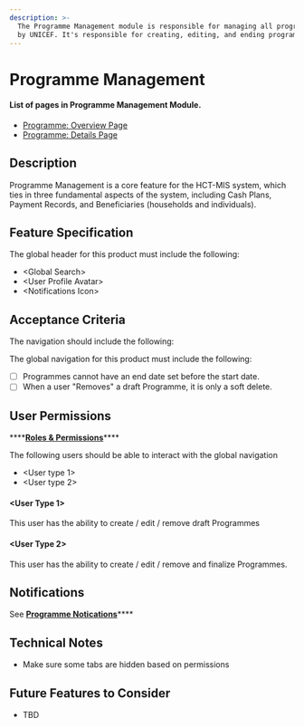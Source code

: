 ```yaml
---
description: >-
  The Programme Management module is responsible for managing all programs held
  by UNICEF. It's responsible for creating, editing, and ending programs.
---
```


# Programme Management

#### List of pages in Programme Management Module. 

* [Programme: Overview Page](programme-overview-page.md)
* [Programme: Details Page](programme-detail-page.md)

## Description

Programme Management is a core feature for the HCT-MIS system, which ties in three fundamental aspects of the system, including Cash Plans, Payment Records, and Beneficiaries \(households and individuals\). 

## Feature Specification

The global header for this product must include the following:

* &lt;Global Search&gt;
* &lt;User Profile Avatar&gt;
* &lt;Notifications Icon&gt;

## Acceptance Criteria

The navigation should include the following:

The global navigation for this product must include the following:

* [ ] Programmes cannot have an end date set before the start date.
* [ ] When a user "Removes" a draft Programme, it is only a soft delete.

## User Permissions

\*\*\*\*[**Roles & Permissions**](../user-management/user-roles-and-permissions.md)\*\*\*\*

The following users should be able to interact with the global navigation

* &lt;User type 1&gt;
* &lt;User type 2&gt;

#### &lt;User Type 1&gt;

This user has the ability to create / edit / remove draft Programmes

#### &lt;User Type 2&gt;

This user has the ability to create / edit / remove and finalize Programmes.



## Notifications

See [**Programme Notications**](../../snackbar-notifications.md#programme-management)\*\*\*\*

## Technical Notes

* Make sure some tabs are hidden based on permissions

## Future Features to Consider

* TBD

